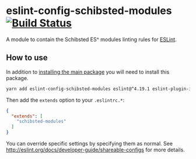 # eslint-config-schibsted-modules [![Build Status](https://travis-ci.org/schibsted/eslint-config-schibsted.svg?branch=master)](https://travis-ci.org/schibsted/eslint-config-schibsted)

A module to contain the Schibsted ES^ modules linting rules for [ESLint](http://eslint.org/).

## How to use

In addition to [installing the main package](../eslint-config-schibsted/README.md) you will need to install this package.

```bash
yarn add eslint-config-schibsted-modules eslint@^4.19.1 eslint-plugin-import@^2.12.0 -D
```

Then add the `extends` option to your `.eslintrc.*`:

```json
{
  "extends": [
    "schibsted-modules"
  ]
}
```

You can override specific settings by specifying them as normal. See <http://eslint.org/docs/developer-guide/shareable-configs> for more details.

